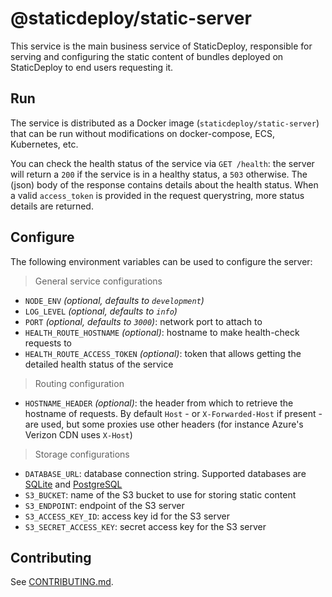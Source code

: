 # @staticdeploy/static-server

This service is the main business service of StaticDeploy, responsible for
serving and configuring the static content of bundles deployed on StaticDeploy
to end users requesting it.

## Run

The service is distributed as a Docker image (`staticdeploy/static-server`) that
can be run without modifications on docker-compose, ECS, Kubernetes, etc.

You can check the health status of the service via `GET /health`: the server
will return a `200` if the service is in a healthy status, a `503` otherwise.
The (json) body of the response contains details about the health status. When a
valid `access_token` is provided in the request querystring, more status details
are returned.

## Configure

The following environment variables can be used to configure the server:

> General service configurations

- `NODE_ENV` _(optional, defaults to `development`)_
- `LOG_LEVEL` _(optional, defaults to `info`)_
- `PORT` _(optional, defaults to `3000`)_: network port to attach to
- `HEALTH_ROUTE_HOSTNAME` _(optional)_: hostname to make health-check requests
  to
- `HEALTH_ROUTE_ACCESS_TOKEN` _(optional)_: token that allows getting the
  detailed health status of the service

> Routing configuration

- `HOSTNAME_HEADER` _(optional)_: the header from which to retrieve the hostname
  of requests. By default `Host` - or `X-Forwarded-Host` if present - are used,
  but some proxies use other headers (for instance Azure's Verizon CDN uses
  `X-Host`)

> Storage configurations

- `DATABASE_URL`: database connection string. Supported databases are
  [SQLite](https://www.sqlite.org/) and
  [PostgreSQL](https://www.postgresql.org/)
- `S3_BUCKET`: name of the S3 bucket to use for storing static content
- `S3_ENDPOINT`: endpoint of the S3 server
- `S3_ACCESS_KEY_ID`: access key id for the S3 server
- `S3_SECRET_ACCESS_KEY`: secret access key for the S3 server

## Contributing

See [CONTRIBUTING.md](CONTRIBUTING.md).
